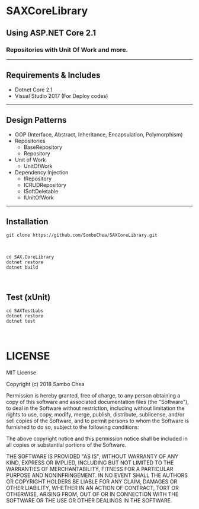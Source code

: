 # SAXCoreLibrary
## Using ASP.NET Core 2.1
### Repositories with Unit Of Work and more.
---
## Requirements & Includes
* Dotnet Core 2.1
* Visual Studio 2017 (For Deploy codes)
---
## Design Patterns
* OOP (Interface, Abstract, Inheritance, Encapsulation, Polymorphism)
* Repositories
    * BaseRepository
    * Repository
* Unit of Work
    * UnitOfWork
* Dependency Injection
    * IRepository
    * ICRUDRepository
    * ISoftDeletable
    * IUnitOfWork
---
## Installation
    git clone https://github.com/SomboChea/SAXCoreLibrary.git
<br />

    cd SAX.CoreLibrary
    dotnet restore
    dotnet build
    
<br />

## Test (xUnit)

    cd SAXTestLabs
    dotnet restore
    dotnet test

<br />

# LICENSE

MIT License

Copyright (c) 2018 Sambo Chea

Permission is hereby granted, free of charge, to any person obtaining a copy
of this software and associated documentation files (the "Software"), to deal
in the Software without restriction, including without limitation the rights
to use, copy, modify, merge, publish, distribute, sublicense, and/or sell
copies of the Software, and to permit persons to whom the Software is
furnished to do so, subject to the following conditions:

The above copyright notice and this permission notice shall be included in all
copies or substantial portions of the Software.

THE SOFTWARE IS PROVIDED "AS IS", WITHOUT WARRANTY OF ANY KIND, EXPRESS OR
IMPLIED, INCLUDING BUT NOT LIMITED TO THE WARRANTIES OF MERCHANTABILITY,
FITNESS FOR A PARTICULAR PURPOSE AND NONINFRINGEMENT. IN NO EVENT SHALL THE
AUTHORS OR COPYRIGHT HOLDERS BE LIABLE FOR ANY CLAIM, DAMAGES OR OTHER
LIABILITY, WHETHER IN AN ACTION OF CONTRACT, TORT OR OTHERWISE, ARISING FROM,
OUT OF OR IN CONNECTION WITH THE SOFTWARE OR THE USE OR OTHER DEALINGS IN THE
SOFTWARE.
